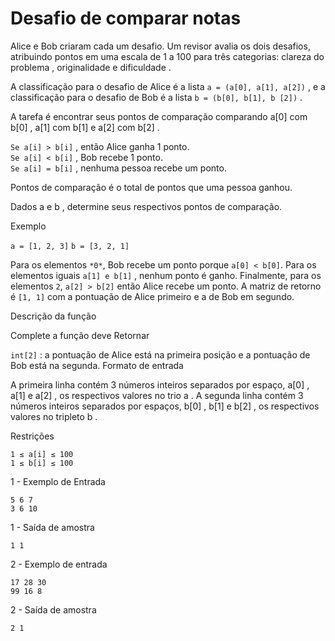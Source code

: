 # Desafio de comparar notas

Alice e Bob criaram cada um desafio. Um revisor avalia os dois desafios, atribuindo pontos em uma
escala de 1 a 100 para três categorias: clareza do problema , originalidade e dificuldade .

A classificação para o desafio de Alice é a lista ```a = (a[0], a[1], a[2])``` , e a classificação para o
desafio de Bob é a lista ```b = (b[0], b[1], b [2])``` .

A tarefa é encontrar seus pontos de comparação comparando a[0] com b[0] , a[1] com b[1] e a[2] com b[2] .

```Se a[i] > b[i]``` , então Alice ganha 1 ponto.  
```Se a[i] < b[i]``` , Bob recebe 1 ponto.  
```Se a[i] = b[i]``` , nenhuma pessoa recebe um ponto.  

Pontos de comparação é o total de pontos que uma pessoa ganhou.

Dados a e b , determine seus respectivos pontos de comparação.

Exemplo

```a = [1, 2, 3]```
```b = [3, 2, 1]```

Para os elementos ```*0*```, Bob recebe um ponto porque ```a[0] < b[0]```.
Para os elementos iguais ```a[1] e b[1]``` , nenhum ponto é ganho.
Finalmente, para os elementos ```2```, ```a[2] > b[2]``` então Alice recebe um ponto.
A matriz de retorno é ```[1, 1]``` com a pontuação de Alice primeiro e a de Bob em segundo.

Descrição da função

Complete a função deve Retornar

```int[2]``` : a pontuação de Alice está na primeira posição e a pontuação de Bob está na segunda.
Formato de entrada

A primeira linha contém 3 números inteiros separados por espaço, a[0] , a[1] e a[2] , os respectivos valores
no trio a .
A segunda linha contém 3 números inteiros separados por espaços, b[0] , b[1] e b[2] , os respectivos valores
no tripleto b .

Restrições
```
1 ≤ a[i] ≤ 100
1 ≤ b[i] ≤ 100
```
1 - Exemplo de Entrada
```
5 6 7
3 6 10
```
1 - Saída de amostra
```
1 1
```
2 - Exemplo de entrada
```
17 28 30
99 16 8
```
2 - Saída de amostra
```
2 1
```
